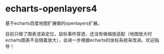 # echarts-openlayers4
基于echarts百度地图扩展做的openlayers扩展。

目前只做了图表渲染定位，鼠标事件穿透，还没有做缩放适配（地图放大时echarts图表不会随着放大），会进一步根据echarts的坐标系统来改进。欢迎指导！
